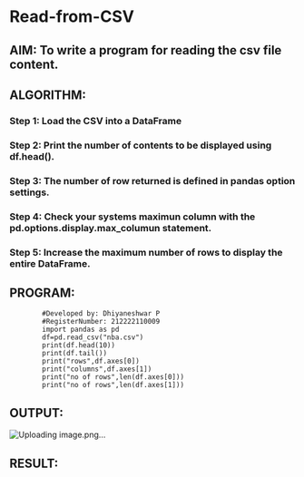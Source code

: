 # Read-from-CSV

## AIM: To write a program for reading the csv file content.

## ALGORITHM:
### Step 1: Load the CSV into a DataFrame
### Step 2: Print the number of contents to be displayed using df.head().
### Step 3: The number of row returned is defined in pandas option settings.
### Step 4: Check your systems maximun column with the pd.options.display.max_columun statement.
### Step 5: Increase the maximum number of rows to display the entire DataFrame.

## PROGRAM:
```       
        #Developed by: Dhiyaneshwar P
        #RegisterNumber: 212222110009
        import pandas as pd
        df=pd.read_csv("nba.csv")
        print(df.head(10))
        print(df.tail())
        print("rows",df.axes[0])
        print("columns",df.axes[1])
        print("no of rows",len(df.axes[0]))
        print("no of rows",len(df.axes[1]))
```
## OUTPUT:
![Uploading image.png…]()


## RESULT:
